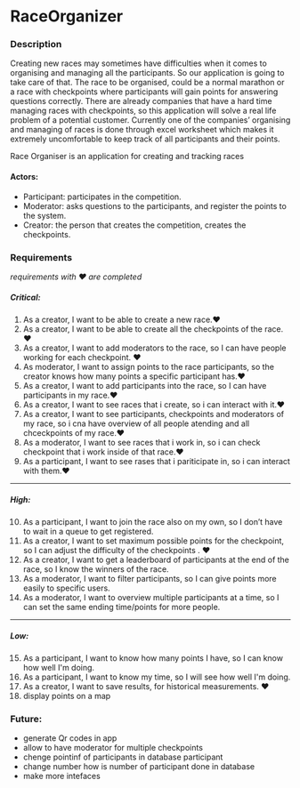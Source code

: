 # RaceOrganizer


### Description

Creating new races may sometimes have difficulties when it comes to organising and managing all the participants. So our application is going to take care of that. The race to be organised, could be a normal marathon or a race with checkpoints where participants will gain points for answering questions correctly. There are already companies that have a hard time managing races with checkpoints, so this application will solve a real life problem of a potential customer. Currently one of the companies’ organising and managing of races is done through excel worksheet which makes it extremely uncomfortable to keep track of all participants and their points.

Race Organiser is an application for creating and tracking races

#### Actors:
* Participant: participates in the competition.
* Moderator: asks questions to the participants, and register the points to the system.
* Creator: the person that creates the competition, creates the checkpoints.


### Requirements 
_requirements with :heart: are completed_
##### Critical:
1. As a creator, I want to be able to create a new race.:heart:
2. As a creator, I want to be able to create all the checkpoints of the race. :heart:
3. As a creator, I want to add moderators to the race, so I can have people working for each checkpoint. :heart:
4. As moderator, I want to assign points to the race participants, so the creator knows how many points a specific participant has.:heart:
5. As a creator, I want to add participants into the race, so I can have participants in my race.:heart:
6. As a creator, I want to see races that i create, so i can interact with it.:heart:
7. As a creator, I want to see participants, checkpoints and moderators of my race, so i cna have overview of all people atending and all chceckpoints of my race.:heart:
8. As a moderator, I want to see races that i work in, so i can check checkpoint that i work inside of that race.:heart:
9. As a participant, I want to see rases that i pariticipate in, so i can interact with them.:heart:
***
##### High:

10. As a participant, I want to join the race also on my own, so I don’t have to wait in a queue to get registered.
11. As a creator, I want to set maximum possible points for the checkpoint, so I can adjust the difficulty of the checkpoints . :heart:
12. As a creator, I want to get a leaderboard of participants at the end of the race, so I know the winners of the race.
13. As a moderator, I want to filter participants, so I can give points more easily to specific users.
14. As a moderator, I want to overview multiple participants at a time, so I can set the same ending time/points for more people.
***
##### Low:

15. As a participant, I want to know how many points I have, so I can know how well I'm doing.
16. As a participant, I want to know my time, so I will see how well I'm doing.
17. As a creator, I want to save  results, for historical measurements. :heart:
18. display points on a map


### Future:
- generate Qr codes in app
- allow to have moderator for multiple checkpoints
- chenge pointinf of participants in database participant
- change number how is number of participant done in database
- make more intefaces